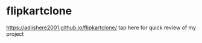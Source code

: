 # flipkartclone

https://adiishere2001.github.io/flipkartclone/  tap here for quick review of my project

